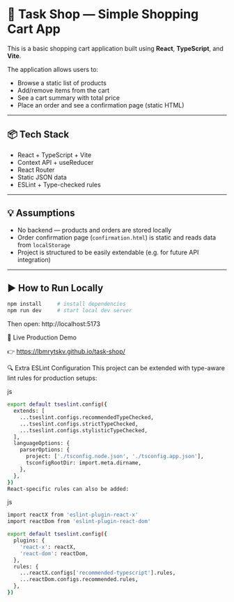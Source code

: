 # 🛒 Task Shop — Simple Shopping Cart App

This is a basic shopping cart application built using **React**, **TypeScript**, and **Vite**.

The application allows users to:
- Browse a static list of products
- Add/remove items from the cart
- See a cart summary with total price
- Place an order and see a confirmation page (static HTML)

---

## 📦 Tech Stack

- React + TypeScript + Vite
- Context API + useReducer
- React Router
- Static JSON data
- ESLint + Type-checked rules

---

## 💡 Assumptions

- No backend — products and orders are stored locally
- Order confirmation page (`confirmation.html`) is static and reads data from `localStorage`
- Project is structured to be easily extendable (e.g. for future API integration)

---

## ▶️ How to Run Locally

```bash
npm install     # install dependencies
npm run dev     # start local dev server
```

Then open: http://localhost:5173

🚀 Live Production Demo

👉 https://lbmrytskv.github.io/task-shop/


🔍 Extra ESLint Configuration 
This project can be extended with type-aware lint rules for production setups:

js
```bash
export default tseslint.config({
  extends: [
    ...tseslint.configs.recommendedTypeChecked,
    ...tseslint.configs.strictTypeChecked,
    ...tseslint.configs.stylisticTypeChecked,
  ],
  languageOptions: {
    parserOptions: {
      project: ['./tsconfig.node.json', './tsconfig.app.json'],
      tsconfigRootDir: import.meta.dirname,
    },
  },
})
React-specific rules can also be added:
```
js
```bash
import reactX from 'eslint-plugin-react-x'
import reactDom from 'eslint-plugin-react-dom'

export default tseslint.config({
  plugins: {
    'react-x': reactX,
    'react-dom': reactDom,
  },
  rules: {
    ...reactX.configs['recommended-typescript'].rules,
    ...reactDom.configs.recommended.rules,
  },
})
```